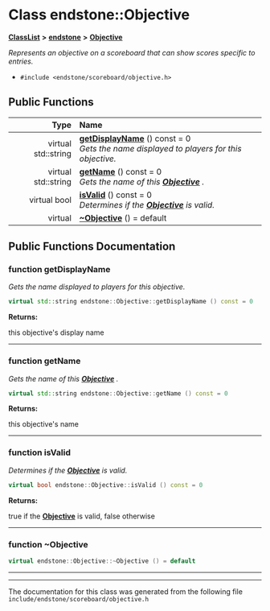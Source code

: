 

# Class endstone::Objective



[**ClassList**](annotated.md) **>** [**endstone**](namespaceendstone.md) **>** [**Objective**](classendstone_1_1Objective.md)



_Represents an objective on a scoreboard that can show scores specific to entries._ 

* `#include <endstone/scoreboard/objective.h>`





































## Public Functions

| Type | Name |
| ---: | :--- |
| virtual std::string | [**getDisplayName**](#function-getdisplayname) () const = 0<br>_Gets the name displayed to players for this objective._  |
| virtual std::string | [**getName**](#function-getname) () const = 0<br>_Gets the name of this_ [_**Objective**_](classendstone_1_1Objective.md) _._ |
| virtual bool | [**isValid**](#function-isvalid) () const = 0<br>_Determines if the_ [_**Objective**_](classendstone_1_1Objective.md) _is valid._ |
| virtual  | [**~Objective**](#function-objective) () = default<br> |




























## Public Functions Documentation




### function getDisplayName 

_Gets the name displayed to players for this objective._ 
```C++
virtual std::string endstone::Objective::getDisplayName () const = 0
```





**Returns:**

this objective's display name 





        

<hr>



### function getName 

_Gets the name of this_ [_**Objective**_](classendstone_1_1Objective.md) _._
```C++
virtual std::string endstone::Objective::getName () const = 0
```





**Returns:**

this objective's name 





        

<hr>



### function isValid 

_Determines if the_ [_**Objective**_](classendstone_1_1Objective.md) _is valid._
```C++
virtual bool endstone::Objective::isValid () const = 0
```





**Returns:**

true if the [**Objective**](classendstone_1_1Objective.md) is valid, false otherwise 





        

<hr>



### function ~Objective 

```C++
virtual endstone::Objective::~Objective () = default
```




<hr>

------------------------------
The documentation for this class was generated from the following file `include/endstone/scoreboard/objective.h`

